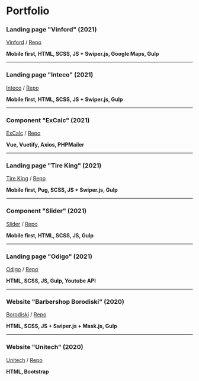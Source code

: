 # Portfolio

### Landing page "Vinford" (2021)

[Vinford](https://vensky.github.io/vinford/vinford/build) / [Repo](https://github.com/vensky/vinford/vinford)

**Mobile first, HTML, SCSS, JS + Swiper.js, Google Maps, Gulp**

---

### Landing page "Inteco" (2021)

[Inteco](https://vensky.github.io/inteco/build) / [Repo](https://github.com/vensky/inteco)

**Mobile first, HTML, SCSS, JS + Swiper.js, Gulp**

---

### Component "ExCalc" (2021)

[ExCalc](https://excalc.000webhostapp.com/) / [Repo](https://github.com/vensky/excalc)

**Vue, Vuetify, Axios, PHPMailer**

---

### Landing page "Tire King" (2021)

[Tire King](https://vensky.github.io/tire-king/build) / [Repo](https://github.com/vensky/tire-king)

**Mobile first, Pug, SCSS, JS + Swiper.js, Gulp**

---

### Component "Slider" (2021)

[Slider](https://vensky.github.io/bortvin/build) / [Repo](https://github.com/vensky/bortvin)

**Mobile first, HTML, SCSS, JS, Gulp**

---

### Landing page "Odigo" (2021)

[Odigo](https://vensky.github.io/odigo/src) / [Repo](https://github.com/vensky/odigo)

**HTML, SCSS, JS, Gulp, Youtube API**

---

### Website "Barbershop Borodiski" (2020)

[Borodiski](http://vensky.github.io/barbershop/src) / [Repo](https://github.com/vensky/barbershop)

**HTML, SCSS, JS + Swiper.js + Mask.js, Gulp**

---

### Website "Unitech" (2020)

[Unitech](https://vensky.github.io/unitech) / [Repo](https://github.com/vensky/unitech)

**HTML, Bootstrap**
